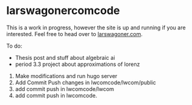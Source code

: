 # larswagonercomcode

This is a work in progress, however the site is up and running if you are interested. Feel free to head over to [larswagoner.com](https://www.larswagoner.com/).

To do:
 - Thesis post and stuff about algebraic ai
 - period 3.3 project about approximations of lorenz

  1. Make modifications and run hugo server
  2. Add Commit Push changes in lwcomcode/lwcom/public
  3. add commit push in lwcomcode/lwcom
  4. add commit push in lwcomcode.